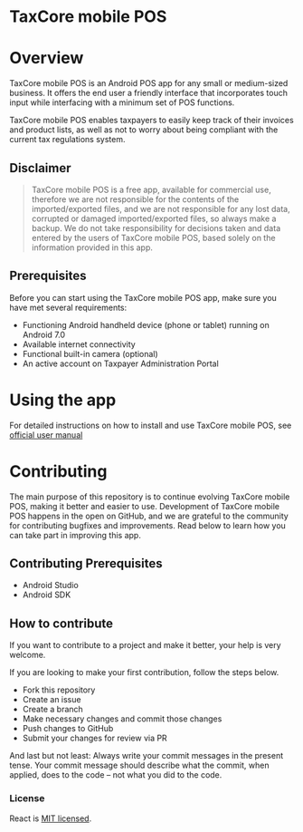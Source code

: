 # TaxCore mobile POS

# Overview

TaxCore mobile POS is an Android POS app for any small or medium-sized business. It offers the end
user a friendly interface that incorporates touch input while interfacing with a minimum set of POS
functions.

TaxCore mobile POS enables taxpayers to easily keep track of their invoices and product lists, as
well as not to worry about being compliant with the current tax regulations system.

## Disclaimer

> TaxCore mobile POS is a free app, available for commercial use, therefore we are not responsible for
> the contents of the imported/exported files, and we are not responsible for any lost data, corrupted
> or damaged imported/exported files, so always make a backup.
> We do not take responsibility for decisions taken and data entered by the users of TaxCore mobile
> POS, based solely on the information provided in this app.

## Prerequisites

Before you can start using the TaxCore mobile POS app, make sure you have met several requirements:

-   Functioning Android handheld device (phone or tablet) running on Android 7.0
-   Available internet connectivity
-   Functional built-in camera (optional)
-   An active account on Taxpayer Administration Portal

# Using the app

For detailed instructions on how to install and use TaxCore mobile POS, see [official user manual](https://github.com/Data-Tech-International/Taxcore-MobilePOS-Android/wiki)

# Contributing

The main purpose of this repository is to continue evolving TaxCore mobile POS, making it better and easier to use. Development of TaxCore mobile POS happens in the open on GitHub, and we are grateful to the community for contributing bugfixes and improvements. Read below to learn how you can take part in improving this app.

## Contributing Prerequisites

-   Android Studio
-   Android SDK

## How to contribute

If you want to contribute to a project and make it better, your help is very welcome.

If you are looking to make your first contribution, follow the steps below.

-   Fork this repository
-   Create an issue
-   Create a branch
-   Make necessary changes and commit those changes
-   Push changes to GitHub
-   Submit your changes for review via PR

And last but not least: Always write your commit messages in the present tense. Your commit message should describe what the commit, when applied, does to the code – not what you did to the code.

### License

React is [MIT licensed](./LICENSE).
